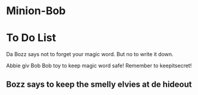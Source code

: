 # Minion-Bob

# To Do List

Da Bozz says not to forget your magic word. But no to write it down.

Abbie giv Bob Bob toy to keep magic word safe! Remember to keepitsecret!

## Bozz says to keep the smelly elvies at de hideout
